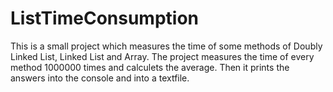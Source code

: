 # ListTimeConsumption

This is a small project which measures the time of some methods of Doubly Linked List, Linked List and Array.
The project measures the time of every method 1000000 times and calculets the average. Then it prints the answers into the console and into a textfile.
